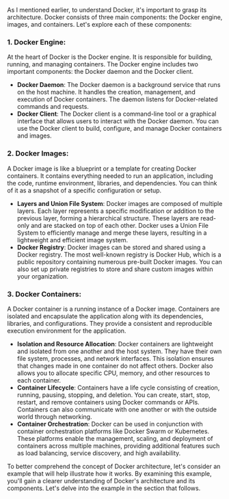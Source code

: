 
[//]: # (Docker Architecture)

As I mentioned earlier, to understand Docker, it's important to grasp its architecture. Docker consists of three main components: the Docker engine, images, and containers. Let's explore each of these components:

### 1.	Docker Engine: 
At the heart of Docker is the Docker engine. It is responsible for building, running, and managing containers. The Docker engine includes two important components: the Docker daemon and the Docker client.
<ul>
<li><b>Docker Daemon</b>: The Docker daemon is a background service that runs on the host machine. It handles the creation, management, and execution of Docker containers. The daemon listens for Docker-related commands and requests.</li>

<li><b>Docker Client</b>: The Docker client is a command-line tool or a graphical interface that allows users to interact with the Docker daemon. You can use the Docker client to build, configure, and manage Docker containers and images.</li>
</ul>

### 2.	Docker Images: 
A Docker image is like a blueprint or a template for creating Docker containers. It contains everything needed to run an application, including the code, runtime environment, libraries, and dependencies. You can think of it as a snapshot of a specific configuration or setup.

<ul>
<li><b>Layers and Union File System</b>: Docker images are composed of multiple layers. Each layer represents a specific modification or addition to the previous layer, forming a hierarchical structure. These layers are read-only and are stacked on top of each other. Docker uses a Union File System to efficiently manage and merge these layers, resulting in a lightweight and efficient image system.</li>

<li><b>Docker Registry</b>: Docker images can be stored and shared using a Docker registry. The most well-known registry is Docker Hub, which is a public repository containing numerous pre-built Docker images. You can also set up private registries to store and share custom images within your organization.</li>
</ul>

### 3.	Docker Containers: 
A Docker container is a running instance of a Docker image. Containers are isolated and encapsulate the application along with its dependencies, libraries, and configurations. They provide a consistent and reproducible execution environment for the application.

<ul>
<li><b>Isolation and Resource Allocation</b>: Docker containers are lightweight and isolated from one another and the host system. They have their own file system, processes, and network interfaces. This isolation ensures that changes made in one container do not affect others. Docker also allows you to allocate specific CPU, memory, and other resources to each container.</li>

<li><b>Container Lifecycle</b>: Containers have a life cycle consisting of creation, running, pausing, stopping, and deletion. You can create, start, stop, restart, and remove containers using Docker commands or APIs. Containers can also communicate with one another or with the outside world through networking.</li>

<li><b>Container Orchestration</b>: Docker can be used in conjunction with container orchestration platforms like Docker Swarm or Kubernetes. These platforms enable the management, scaling, and deployment of containers across multiple machines, providing additional features such as load balancing, service discovery, and high availability.</li>
</ul>

To better comprehend the concept of Docker architecture, let's consider an example that will help illustrate how it works. By examining this example, you'll gain a clearer understanding of Docker's architecture and its components. Let's delve into the example in the section that follows.